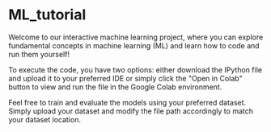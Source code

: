 # ML_tutorial
Welcome to our interactive machine learning project, where you can explore fundamental concepts in machine learning (ML) and learn how to code and run them yourself!

To execute the code, you have two options: either download the IPython file and upload it to your preferred IDE or simply click the "Open in Colab" button to view and run the file in the Google Colab environment.

Feel free to train and evaluate the models using your preferred dataset. Simply upload your dataset and modify the file path accordingly to match your dataset location.

